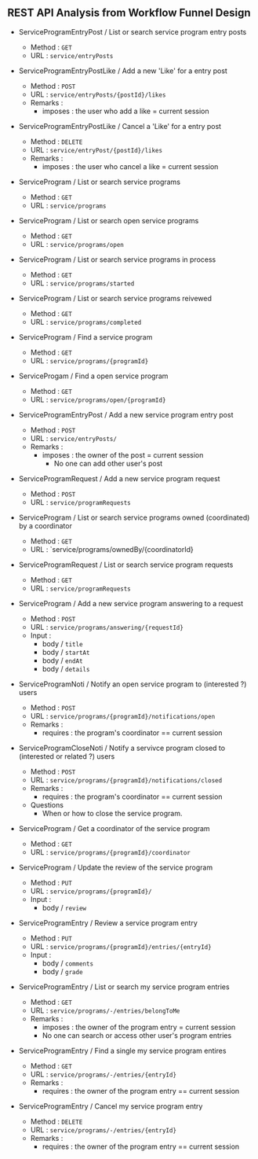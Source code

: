 ## REST API Analysis from Workflow Funnel Design

* ServiceProgramEntryPost / List or search service program entry posts
    * Method : `GET`
    * URL : `service/entryPosts`
    
* ServiceProgramEntryPostLike / Add a new 'Like' for a entry post
    * Method : `POST`
    * URL : `service/entryPosts/{postId}/likes`
    * Remarks :
        * imposes : the user who add a like = current session

* ServiceProgramEntryPostLike / Cancel a 'Like' for a entry post
    * Method : `DELETE`
    * URL : `service/entryPost/{postId}/likes`
    * Remarks :
        * imposes : the user who cancel a like = current session
        
* ServiceProgram / List or search service programs 
    * Method : `GET`
    * URL : `service/programs`

* ServiceProgram / List or search open service programs
    * Method : `GET`
    * URL : `service/programs/open`

* ServiceProgram / List or search service programs in process
    * Method : `GET`
    * URL : `service/programs/started`
    
* ServiceProgram / List or search service programs reivewed
    * Method : `GET`
    * URL : `service/programs/completed`

* ServiceProgram / Find a service program
    * Method : `GET`
    * URL : `service/programs/{programId}`
    
* ServiceProgam / Find a open service program
    * Method : `GET`
    * URL : `service/programs/open/{programId}`

* ServiceProgramEntryPost / Add a new service program entry post
    * Method : `POST`
    * URL : `service/entryPosts/`
    * Remarks :
        * imposes : the owner of the post = current session
            * No one can add other user's post

* ServiceProgramRequest / Add a new service program request
    * Method : `POST`
    * URL : `service/programRequests`
    
* ServiceProgram / List or search service programs owned (coordinated) by a coordinator
    * Method : `GET`
    * URL : `service/programs/ownedBy/{coordinatorId}

* ServiceProgramRequest / List or search service program requests
    * Method : `GET`
    * URL : `service/programRequests`

* ServiceProgram / Add a new service program answering to a request
    * Method : `POST`
    * URL : `service/programs/answering/{requestId}`
    * Input : 
        * body / `title`
        * body / `startAt`
        * body / `endAt`
        * body / `details`
    
* ServiceProgramNoti / Notify an open service program to (interested ?) users
    * Method : `POST`
    * URL : `service/programs/{programId}/notifications/open`
    * Remarks :
        * requires : the program's coordinator == current session
    
* ServiceProgramCloseNoti / Notify a servivce program closed to (interested or related ?) users
    * Method : `POST`
    * URL : `service/programs/{programId}/notifications/closed`
    * Remarks : 
        * requires : the program's coordinator == current session
    * Questions
        * When or how to close the service program.
        
* ServiceProgram / Get a coordinator of the service program
    * Method : `GET`
    * URL : `service/programs/{programId}/coordinator`

* ServiceProgram / Update the review of the service program
    * Method : `PUT`
    * URL : `service/programs/{programId}/`
    * Input :
        * body / `review`

* ServiceProgramEntry / Review a service program entry
    * Method : `PUT`
    * URL : `service/programs/{programId}/entries/{entryId}`
    * Input :
        * body / `comments`
        * body / `grade`

* ServiceProgramEntry / List or search my service program entries
    * Method : `GET`
    * URL : `service/programs/-/entries/belongToMe`
    * Remarks : 
        * imposes : the owner of the program entry = current session
        * No one can search or access other user's program entries
    
* ServiceProgramEntry / Find a single my service program entires
    * Method : `GET`
    * URL : `service/programs/-/entries/{entryId}`
    * Remarks :
        * requires : the owner of the program entry == current session

* ServiceProgramEntry / Cancel my service program entry
    * Method : `DELETE`
    * URL : `service/programs/-/entries/{entryId}`
    * Remarks :
        * requires : the owner of the program entry == current session


    